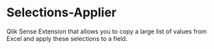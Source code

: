 # Selections-Applier
Qlik Sense Extension that allows you to copy a large list of values from Excel and apply these selections to a field.

